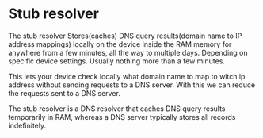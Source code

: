 Stub resolver
========================

The stub resolver Stores(caches) DNS query results(domain name to IP address mappings) locally on the device inside the RAM memory for anywhere from a few minutes, all the way to multiple days. Depending on specific device settings. Usually nothing more than a few minutes.

This lets your device check locally what domain name to map to witch ip address without sending requests to a DNS server. With this we can reduce the requests sent to a DNS server.

The stub resolver is a DNS resolver that caches DNS query results temporarily in RAM, whereas a DNS server typically stores all records indefinitely.
